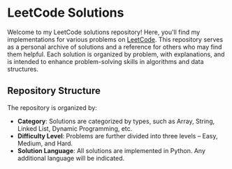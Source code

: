 # LeetCode Solutions

Welcome to my LeetCode solutions repository! Here, you'll find my implementations for various problems on [LeetCode](https://leetcode.com/). This repository serves as a personal archive of solutions and a reference for others who may find them helpful. Each solution is organized by problem, with explanations, and is intended to enhance problem-solving skills in algorithms and data structures.

## Repository Structure

The repository is organized by:

- **Category**: Solutions are categorized by types, such as Array, String, Linked List, Dynamic Programming, etc.
- **Difficulty Level**: Problems are further divided into three levels – Easy, Medium, and Hard.
- **Solution Language**: All solutions are implemented in Python. Any additional language will be indicated.

